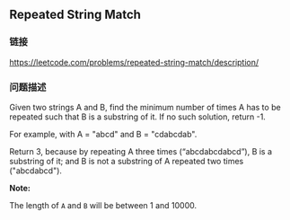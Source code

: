## Repeated String Match  
### 链接  
https://leetcode.com/problems/repeated-string-match/description/  
### 问题描述
Given two strings A and B, find the minimum number of times A has to be repeated such that B is a substring of it. If no such solution, return -1.


For example, with A = "abcd" and B = "cdabcdab". 


Return 3, because by repeating A three times (“abcdabcdabcd”), B is a substring of it; and B is not a substring of A repeated two times ("abcdabcd").


**Note:**<br />
The length of `A` and `B` will be between 1 and 10000.

